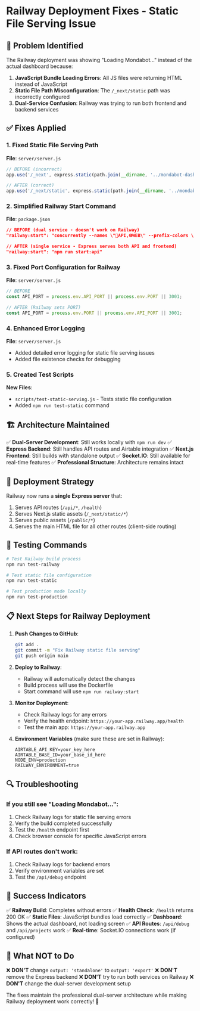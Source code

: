 # Railway Deployment Fixes - Static File Serving Issue

## 🚨 Problem Identified

The Railway deployment was showing "Loading Mondabot..." instead of the actual dashboard because:

1. **JavaScript Bundle Loading Errors**: All JS files were returning HTML instead of JavaScript
2. **Static File Path Misconfiguration**: The `/_next/static` path was incorrectly configured
3. **Dual-Service Confusion**: Railway was trying to run both frontend and backend services

## ✅ Fixes Applied

### 1. Fixed Static File Serving Path
**File**: `server/server.js`
```javascript
// BEFORE (incorrect)
app.use('/_next', express.static(path.join(__dirname, '../mondabot-dashboard/.next/static')));

// AFTER (correct)
app.use('/_next/static', express.static(path.join(__dirname, '../mondabot-dashboard/.next/static')));
```

### 2. Simplified Railway Start Command
**File**: `package.json`
```json
// BEFORE (dual service - doesn't work on Railway)
"railway:start": "concurrently --names \"🚀API,🌐WEB\" --prefix-colors \"blue,green\" \"npm run start:api\" \"npm run start:web\""

// AFTER (single service - Express serves both API and frontend)
"railway:start": "npm run start:api"
```

### 3. Fixed Port Configuration for Railway
**File**: `server/server.js`
```javascript
// BEFORE
const API_PORT = process.env.API_PORT || process.env.PORT || 3001;

// AFTER (Railway sets PORT)
const API_PORT = process.env.PORT || process.env.API_PORT || 3001;
```

### 4. Enhanced Error Logging
**File**: `server/server.js`
- Added detailed error logging for static file serving issues
- Added file existence checks for debugging

### 5. Created Test Scripts
**New Files**:
- `scripts/test-static-serving.js` - Tests static file configuration
- Added `npm run test-static` command

## 🏗️ Architecture Maintained

✅ **Dual-Server Development**: Still works locally with `npm run dev`
✅ **Express Backend**: Still handles API routes and Airtable integration
✅ **Next.js Frontend**: Still builds with standalone output
✅ **Socket.IO**: Still available for real-time features
✅ **Professional Structure**: Architecture remains intact

## 🚀 Deployment Strategy

Railway now runs a **single Express server** that:
1. Serves API routes (`/api/*`, `/health`)
2. Serves Next.js static assets (`/_next/static/*`)
3. Serves public assets (`/public/*`)
4. Serves the main HTML file for all other routes (client-side routing)

## 🧪 Testing Commands

```bash
# Test Railway build process
npm run test-railway

# Test static file configuration
npm run test-static

# Test production mode locally
npm run test-production
```

## 📋 Next Steps for Railway Deployment

1. **Push Changes to GitHub**:
   ```bash
   git add .
   git commit -m "Fix Railway static file serving"
   git push origin main
   ```

2. **Deploy to Railway**:
   - Railway will automatically detect the changes
   - Build process will use the Dockerfile
   - Start command will use `npm run railway:start`

3. **Monitor Deployment**:
   - Check Railway logs for any errors
   - Verify the health endpoint: `https://your-app.railway.app/health`
   - Test the main app: `https://your-app.railway.app`

4. **Environment Variables** (make sure these are set in Railway):
   ```
   AIRTABLE_API_KEY=your_key_here
   AIRTABLE_BASE_ID=your_base_id_here
   NODE_ENV=production
   RAILWAY_ENVIRONMENT=true
   ```

## 🔍 Troubleshooting

### If you still see "Loading Mondabot...":
1. Check Railway logs for static file serving errors
2. Verify the build completed successfully
3. Test the `/health` endpoint first
4. Check browser console for specific JavaScript errors

### If API routes don't work:
1. Check Railway logs for backend errors
2. Verify environment variables are set
3. Test the `/api/debug` endpoint

## 🎯 Success Indicators

✅ **Railway Build**: Completes without errors
✅ **Health Check**: `/health` returns 200 OK
✅ **Static Files**: JavaScript bundles load correctly
✅ **Dashboard**: Shows the actual dashboard, not loading screen
✅ **API Routes**: `/api/debug` and `/api/projects` work
✅ **Real-time**: Socket.IO connections work (if configured)

## 🚨 What NOT to Do

❌ **DON'T** change `output: 'standalone'` to `output: 'export'`
❌ **DON'T** remove the Express backend
❌ **DON'T** try to run both services on Railway
❌ **DON'T** change the dual-server development setup

The fixes maintain the professional dual-server architecture while making Railway deployment work correctly! 🚀 